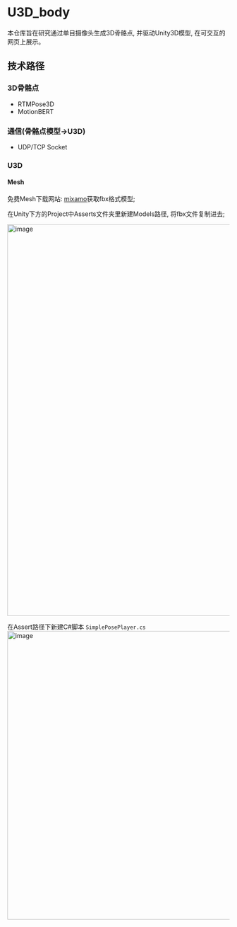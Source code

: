 # U3D_body
本仓库旨在研究通过单目摄像头生成3D骨骼点, 并驱动Unity3D模型, 在可交互的网页上展示。

## 技术路径
### 3D骨骼点
* RTMPose3D
* MotionBERT

### 通信(骨骼点模型->U3D)
* UDP/TCP Socket

### U3D
#### Mesh
免费Mesh下载网站: [mixamo](https://www.mixamo.com)获取fbx格式模型;

在Unity下方的Project中Asserts文件夹里新建Models路径, 将fbx文件复制进去;

<img width="1512" height="885" alt="image" src="https://github.com/user-attachments/assets/26bcadf8-5fd7-4134-bd31-0ace5671171b" width="100"/>

在Assert路径下新建C#脚本 `SimplePosePlayer.cs`
<img width="831" height="652" alt="image" src="https://github.com/user-attachments/assets/0227866b-d30e-446a-9905-47517fa15ed3" />


